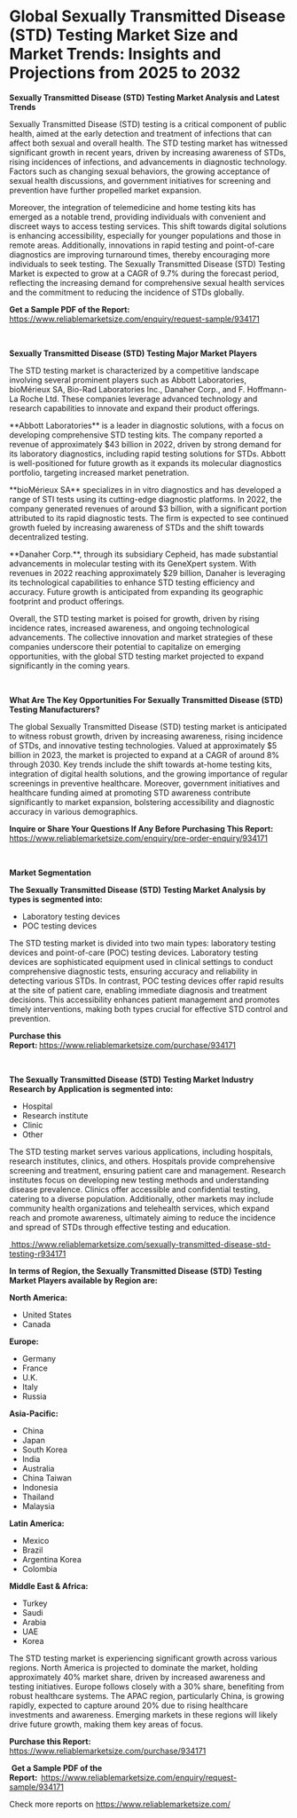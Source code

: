 <p><h1>Global Sexually Transmitted Disease (STD) Testing Market Size and Market Trends: Insights and Projections from 2025 to 2032</h1></p><p><strong>Sexually Transmitted Disease (STD) Testing Market Analysis and Latest Trends</strong></p>
<p><p>Sexually Transmitted Disease (STD) testing is a critical component of public health, aimed at the early detection and treatment of infections that can affect both sexual and overall health. The STD testing market has witnessed significant growth in recent years, driven by increasing awareness of STDs, rising incidences of infections, and advancements in diagnostic technology. Factors such as changing sexual behaviors, the growing acceptance of sexual health discussions, and government initiatives for screening and prevention have further propelled market expansion.</p><p>Moreover, the integration of telemedicine and home testing kits has emerged as a notable trend, providing individuals with convenient and discreet ways to access testing services. This shift towards digital solutions is enhancing accessibility, especially for younger populations and those in remote areas. Additionally, innovations in rapid testing and point-of-care diagnostics are improving turnaround times, thereby encouraging more individuals to seek testing. The Sexually Transmitted Disease (STD) Testing Market is expected to grow at a CAGR of 9.7% during the forecast period, reflecting the increasing demand for comprehensive sexual health services and the commitment to reducing the incidence of STDs globally.</p></p>
<p><strong>Get a Sample PDF of the Report:&nbsp;</strong> <a href="https://www.reliablemarketsize.com/enquiry/request-sample/934171?utm_campaign=2463&utm_medium=2&utm_source=Github&utm_content=ia&utm_term=03032025&utm_id=sexually-transmitted-disease-std-testing">https://www.reliablemarketsize.com/enquiry/request-sample/934171</a></p>
<p>&nbsp;</p>
<p><strong>Sexually Transmitted Disease (STD) Testing Major Market Players</strong></p>
<p><p>The STD testing market is characterized by a competitive landscape involving several prominent players such as Abbott Laboratories, bioMérieux SA, Bio-Rad Laboratories Inc., Danaher Corp., and F. Hoffmann-La Roche Ltd. These companies leverage advanced technology and research capabilities to innovate and expand their product offerings.</p><p>**Abbott Laboratories** is a leader in diagnostic solutions, with a focus on developing comprehensive STD testing kits. The company reported a revenue of approximately $43 billion in 2022, driven by strong demand for its laboratory diagnostics, including rapid testing solutions for STDs. Abbott is well-positioned for future growth as it expands its molecular diagnostics portfolio, targeting increased market penetration.</p><p>**bioMérieux SA** specializes in in vitro diagnostics and has developed a range of STI tests using its cutting-edge diagnostic platforms. In 2022, the company generated revenues of around $3 billion, with a significant portion attributed to its rapid diagnostic tests. The firm is expected to see continued growth fueled by increasing awareness of STDs and the shift towards decentralized testing.</p><p>**Danaher Corp.**, through its subsidiary Cepheid, has made substantial advancements in molecular testing with its GeneXpert system. With revenues in 2022 reaching approximately $29 billion, Danaher is leveraging its technological capabilities to enhance STD testing efficiency and accuracy. Future growth is anticipated from expanding its geographic footprint and product offerings.</p><p>Overall, the STD testing market is poised for growth, driven by rising incidence rates, increased awareness, and ongoing technological advancements. The collective innovation and market strategies of these companies underscore their potential to capitalize on emerging opportunities, with the global STD testing market projected to expand significantly in the coming years.</p></p>
<p>&nbsp;</p>
<p><strong>What Are The Key Opportunities For Sexually Transmitted Disease (STD) Testing Manufacturers?</strong></p>
<p><p>The global Sexually Transmitted Disease (STD) testing market is anticipated to witness robust growth, driven by increasing awareness, rising incidence of STDs, and innovative testing technologies. Valued at approximately $5 billion in 2023, the market is projected to expand at a CAGR of around 8% through 2030. Key trends include the shift towards at-home testing kits, integration of digital health solutions, and the growing importance of regular screenings in preventive healthcare. Moreover, government initiatives and healthcare funding aimed at promoting STD awareness contribute significantly to market expansion, bolstering accessibility and diagnostic accuracy in various demographics.</p></p>
<p><strong>Inquire or Share Your Questions If Any Before Purchasing This Report:</strong> <a href="https://www.reliablemarketsize.com/enquiry/pre-order-enquiry/934171?utm_campaign=2463&utm_medium=2&utm_source=Github&utm_content=ia&utm_term=03032025&utm_id=sexually-transmitted-disease-std-testing">https://www.reliablemarketsize.com/enquiry/pre-order-enquiry/934171</a></p>
<p>&nbsp;</p>
<p><strong>Market Segmentation</strong></p>
<p><strong>The Sexually Transmitted Disease (STD) Testing Market Analysis by types is segmented into:</strong></p>
<p><ul><li>Laboratory testing devices</li><li>POC testing devices</li></ul></p>
<p><p>The STD testing market is divided into two main types: laboratory testing devices and point-of-care (POC) testing devices. Laboratory testing devices are sophisticated equipment used in clinical settings to conduct comprehensive diagnostic tests, ensuring accuracy and reliability in detecting various STDs. In contrast, POC testing devices offer rapid results at the site of patient care, enabling immediate diagnosis and treatment decisions. This accessibility enhances patient management and promotes timely interventions, making both types crucial for effective STD control and prevention.</p></p>
<p><strong>Purchase this Report:&nbsp;</strong><a href="https://www.reliablemarketsize.com/purchase/934171?utm_campaign=2463&utm_medium=2&utm_source=Github&utm_content=ia&utm_term=03032025&utm_id=sexually-transmitted-disease-std-testing">https://www.reliablemarketsize.com/purchase/934171</a></p>
<p>&nbsp;</p>
<p><strong>The Sexually Transmitted Disease (STD) Testing Market Industry Research by Application is segmented into:</strong></p>
<p><ul><li>Hospital</li><li>Research institute</li><li>Clinic</li><li>Other</li></ul></p>
<p><p>The STD testing market serves various applications, including hospitals, research institutes, clinics, and others. Hospitals provide comprehensive screening and treatment, ensuring patient care and management. Research institutes focus on developing new testing methods and understanding disease prevalence. Clinics offer accessible and confidential testing, catering to a diverse population. Additionally, other markets may include community health organizations and telehealth services, which expand reach and promote awareness, ultimately aiming to reduce the incidence and spread of STDs through effective testing and education.</p></p>
<p><a href="https://www.reliablemarketsize.com/sexually-transmitted-disease-std-testing-r934171?utm_campaign=2463&utm_medium=2&utm_source=Github&utm_content=ia&utm_term=03032025&utm_id=sexually-transmitted-disease-std-testing">&nbsp;https://www.reliablemarketsize.com/sexually-transmitted-disease-std-testing-r934171</a></p>
<p><strong>In terms of Region, the Sexually Transmitted Disease (STD) Testing Market Players available by Region are:</strong></p>
<p>
    <p> <strong> North America: </strong>
        <ul>
            <li>United States</li>
            <li>Canada</li>
        </ul>
        </p> 
    <p> <strong> Europe: </strong>
        <ul>
            <li>Germany</li>
            <li>France</li>
            <li>U.K.</li>
            <li>Italy</li>
            <li>Russia</li>
        </ul>
        </p> 
    <p> <strong> Asia-Pacific: </strong>
        <ul>
            <li>China</li>
            <li>Japan</li>
            <li>South Korea</li>
            <li>India</li>
            <li>Australia</li>
            <li>China Taiwan</li>
            <li>Indonesia</li>
            <li>Thailand</li>
            <li>Malaysia</li>
        </ul>
        </p> 
    <p> <strong> Latin America: </strong>
        <ul>
            <li>Mexico</li>
            <li>Brazil</li>
            <li>Argentina Korea</li>
            <li>Colombia</li>
        </ul>
        </p> 
    <p> <strong> Middle East & Africa: </strong>
        <ul>
            <li>Turkey</li>
            <li>Saudi</li>
            <li>Arabia</li>
            <li>UAE</li>
            <li>Korea</li>
        </ul>
    </p>
    </p>
<p><p>The STD testing market is experiencing significant growth across various regions. North America is projected to dominate the market, holding approximately 40% market share, driven by increased awareness and testing initiatives. Europe follows closely with a 30% share, benefiting from robust healthcare systems. The APAC region, particularly China, is growing rapidly, expected to capture around 20% due to rising healthcare investments and awareness. Emerging markets in these regions will likely drive future growth, making them key areas of focus.</p></p>
<p><strong>Purchase this Report: </strong><a href="https://www.reliablemarketsize.com/purchase/934171?utm_campaign=2463&utm_medium=2&utm_source=Github&utm_content=ia&utm_term=03032025&utm_id=sexually-transmitted-disease-std-testing">https://www.reliablemarketsize.com/purchase/934171</a></p>
<p>&nbsp;<strong>Get a Sample PDF of the Report:&nbsp;&nbsp;</strong><a href="https://www.reliablemarketsize.com/enquiry/request-sample/934171?utm_campaign=2463&utm_medium=2&utm_source=Github&utm_content=ia&utm_term=03032025&utm_id=sexually-transmitted-disease-std-testing">https://www.reliablemarketsize.com/enquiry/request-sample/934171</a></p>
<p><strong></strong></p>
<p>Check more reports on <a href="https://www.reliablemarketsize.com/?utm_campaign=2463&utm_medium=2&utm_source=Github&utm_content=ia&utm_term=03032025&utm_id=sexually-transmitted-disease-std-testing">https://www.reliablemarketsize.com/</a></p>